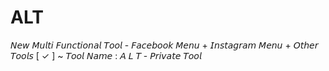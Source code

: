 # ALT
𝘕𝘦𝘸 𝘔𝘶𝘭𝘵𝘪 𝘍𝘶𝘯𝘤𝘵𝘪𝘰𝘯𝘢𝘭 𝘛𝘰𝘰𝘭 - 𝘍𝘢𝘤𝘦𝘣𝘰𝘰𝘬 𝘔𝘦𝘯𝘶 + 𝘐𝘯𝘴𝘵𝘢𝘨𝘳𝘢𝘮 𝘔𝘦𝘯𝘶 + 𝘖𝘵𝘩𝘦𝘳 𝘛𝘰𝘰𝘭𝘴 [ ✓ ] ~ 𝘛𝘰𝘰𝘭 𝘕𝘢𝘮𝘦 : 𝘈 𝘓 𝘛 - 𝘗𝘳𝘪𝘷𝘢𝘵𝘦 𝘛𝘰𝘰𝘭 
